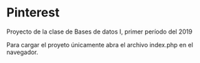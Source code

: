 # Pinterest
Proyecto de la clase de Bases de datos I, primer período del 2019

Para cargar el proyeto únicamente abra el archivo index.php en el navegador.
